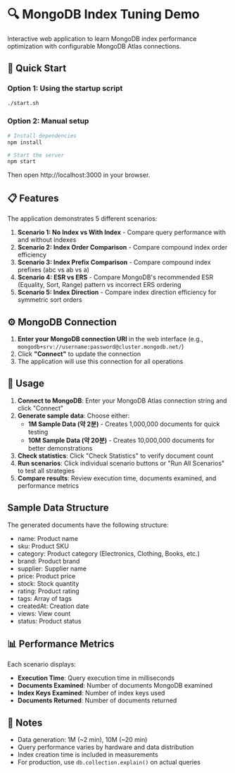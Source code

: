 # 🔍 MongoDB Index Tuning Demo

Interactive web application to learn MongoDB index performance optimization with configurable MongoDB Atlas connections.

## 🚀 Quick Start

### Option 1: Using the startup script
```bash
./start.sh
```

### Option 2: Manual setup
```bash
# Install dependencies
npm install

# Start the server
npm start
```

Then open http://localhost:3000 in your browser.

## 📋 Features

The application demonstrates 5 different scenarios:

1. **Scenario 1: No Index vs With Index** - Compare query performance with and without indexes
2. **Scenario 2: Index Order Comparison** - Compare compound index order efficiency
3. **Scenario 3: Index Prefix Comparison** - Compare compound index prefixes (abc vs ab vs a)
4. **Scenario 4: ESR vs ERS** - Compare MongoDB's recommended ESR (Equality, Sort, Range) pattern vs incorrect ERS ordering
5. **Scenario 5: Index Direction** - Compare index direction efficiency for symmetric sort orders

## ⚙️ MongoDB Connection

1. **Enter your MongoDB connection URI** in the web interface (e.g., `mongodb+srv://username:password@cluster.mongodb.net/`)
2. Click **"Connect"** to update the connection
3. The application will use this connection for all operations

## 📖 Usage

1. **Connect to MongoDB**: Enter your MongoDB Atlas connection string and click "Connect"
2. **Generate sample data**: Choose either:
   - **1M Sample Data (약 2분)** - Creates 1,000,000 documents for quick testing
   - **10M Sample Data (약 20분)** - Creates 10,000,000 documents for better demonstrations
3. **Check statistics**: Click "Check Statistics" to verify document count
4. **Run scenarios**: Click individual scenario buttons or "Run All Scenarios" to test all strategies
5. **Compare results**: Review execution time, documents examined, and performance metrics

## Sample Data Structure

The generated documents have the following structure:
- name: Product name
- sku: Product SKU
- category: Product category (Electronics, Clothing, Books, etc.)
- brand: Product brand
- supplier: Supplier name
- price: Product price
- stock: Stock quantity
- rating: Product rating
- tags: Array of tags
- createdAt: Creation date
- views: View count
- status: Product status

## 📊 Performance Metrics

Each scenario displays:
- **Execution Time**: Query execution time in milliseconds
- **Documents Examined**: Number of documents MongoDB examined
- **Index Keys Examined**: Number of index keys used
- **Documents Returned**: Number of documents returned

## 📝 Notes

- Data generation: 1M (~2 min), 10M (~20 min)
- Query performance varies by hardware and data distribution
- Index creation time is included in measurements
- For production, use `db.collection.explain()` on actual queries

